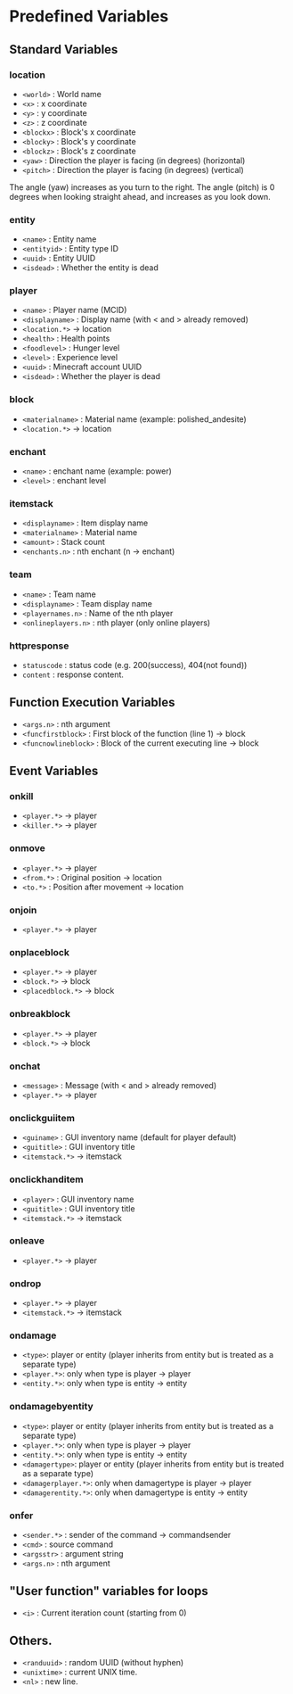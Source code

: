 # Predefined Variables
## Standard Variables
### location
- `<world>` : World name
- `<x>` : x coordinate
- `<y>` : y coordinate
- `<z>` : z coordinate
- `<blockx>` : Block's x coordinate
- `<blocky>` : Block's y coordinate
- `<blockz>` : Block's z coordinate
- `<yaw>` : Direction the player is facing (in degrees) (horizontal)
- `<pitch>` : Direction the player is facing (in degrees) (vertical)

The angle (yaw) increases as you turn to the right.
The angle (pitch) is 0 degrees when looking straight ahead, and increases as you look down.
### entity
- `<name>` : Entity name
- `<entityid>` : Entity type ID
- `<uuid>` : Entity UUID
- `<isdead>` : Whether the entity is dead
### player
- `<name>` : Player name (MCID)
- `<displayname>` : Display name (with \< and \> already removed)
- `<location.*>` -> location
- `<health>` : Health points
- `<foodlevel>` : Hunger level
- `<level>` : Experience level
- `<uuid>` : Minecraft account UUID
- `<isdead>` : Whether the player is dead
### block
- `<materialname>` : Material name (example: polished_andesite)
- `<location.*>` -> location
### enchant
- `<name>` : enchant name (example: power)
- `<level>` : enchant level
### itemstack
- `<displayname>` : Item display name
- `<materialname>` : Material name
- `<amount>` : Stack count
- `<enchants.n>` : nth enchant (n -> enchant)
### team
- `<name>` : Team name
- `<displayname>` : Team display name
- `<playernames.n>` : Name of the nth player
- `<onlineplayers.n>` : nth player (only online players)
### httpresponse
- `statuscode` : status code (e.g. 200(success), 404(not found))
- `content` : response content.
## Function Execution Variables
- `<args.n>` : nth argument
- `<funcfirstblock>` : First block of the function (line 1) -> block
- `<funcnowlineblock>` : Block of the current executing line -> block
## Event Variables
### onkill
- `<player.*>` -> player
- `<killer.*>` -> player
### onmove
- `<player.*>` -> player
- `<from.*>` : Original position -> location
- `<to.*>` : Position after movement -> location
### onjoin
- `<player.*>` -> player
### onplaceblock
- `<player.*>` -> player
- `<block.*>` -> block
- `<placedblock.*>` -> block
### onbreakblock
- `<player.*>` -> player
- `<block.*>` -> block
### onchat
- `<message>` : Message (with \< and \> already removed)
- `<player.*>` -> player
### onclickguiitem
- `<guiname>` : GUI inventory name (default for player default)
- `<guititle>` : GUI inventory title
- `<itemstack.*>` -> itemstack
### onclickhanditem
- `<player>` : GUI inventory name
- `<guititle>` : GUI inventory title
- `<itemstack.*>` -> itemstack
### onleave
- `<player.*>` -> player
### ondrop
- `<player.*>` -> player
- `<itemstack.*>` -> itemstack
### ondamage
- `<type>`: player or entity (player inherits from entity but is treated as a separate type)
- `<player.*>`: only when type is player -> player
- `<entity.*>`: only when type is entity -> entity
### ondamagebyentity
- `<type>`: player or entity (player inherits from entity but is treated as a separate type)
- `<player.*>`: only when type is player -> player
- `<entity.*>`: only when type is entity -> entity
- `<damagertype>`: player or entity (player inherits from entity but is treated as a separate type)
- `<damagerplayer.*>`: only when damagertype is player -> player
- `<damagerentity.*>`: only when damagertype is entity -> entity
### onfer
- `<sender.*>` : sender of the command -> commandsender
- `<cmd>` : source command
- `<argsstr>` : argument string
- `<args.n>` : nth argument
## "User function" variables for loops
- `<i>` : Current iteration count (starting from 0)
## Others.
- `<randuuid>` : random UUID (without hyphen)
- `<unixtime>` : current UNIX time.
- `<nl>` : new line.